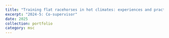 ```yaml
---
title: "Training flat racehorses in hot climates: experiences and practices of trainers in Qatar"
excerpt: "2024-5: Co-supervisor"
date: 2025
collection: portfolio
category: msc
---
```

 
